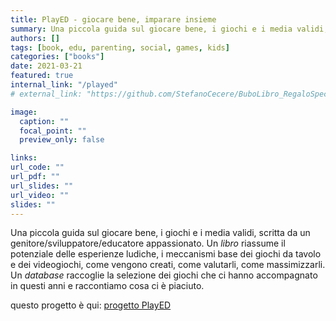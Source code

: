 ```yaml
---
title: PlayED - giocare bene, imparare insieme
summary: Una piccola guida sul giocare bene, i giochi e i media validi, scritta da un genitore/sviluppatore/educatore appassionato
authors: []
tags: [book, edu, parenting, social, games, kids]
categories: ["books"]
date: 2021-03-21
featured: true
internal_link: "/played"
# external_link: "https://github.com/StefanoCecere/BuboLibro_RegaloSpeciale"

image:
  caption: ""
  focal_point: ""
  preview_only: false

links:
url_code: ""
url_pdf: ""
url_slides: ""
url_video: ""
slides: ""
---
```


Una piccola guida sul giocare bene, i giochi e i media validi, scritta da un genitore/sviluppatore/educatore appassionato.
Un _libro_ riassume il potenziale delle esperienze ludiche, i meccanismi base dei giochi da tavolo e dei videogiochi, come vengono creati, come valutarli, come massimizzarli.    
Un _database_ raccoglie la selezione dei giochi che ci hanno accompagnato in questi anni e raccontiamo cosa ci è piaciuto.  

questo progetto è qui: [progetto PlayED](/played)
